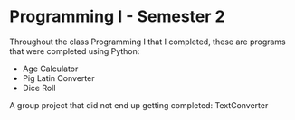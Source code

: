# Programming I - Semester 2
 Throughout the class Programming I that I completed, these are programs that were completed using Python:
  - Age Calculator 
  - Pig Latin Converter
  - Dice Roll

A group project that did not end up getting completed: TextConverter

